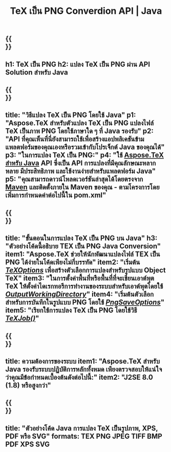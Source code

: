 ﻿---
translation: true
template: /_templates/_conversion-child-java.md
title: TeX เป็น PNG Converdion API | Java
description: ฟังก์ชันการแปลง TeX เป็น PNG รวมไลบรารี Java ภายในองค์กรนี้เข้ากับโครงการของคุณหรือใช้แอปพลิเคชันข้ามแพลตฟอร์มเพื่อแปลง TeX เป็น PNG
keywords: tex เป็น png api java, tex2png รวม
url: /java/conversion/tex-to-png/
family: tex
platformtag: java
feature: conversion
informat: TEX
outformat: PNG
otherformats: BMP TIFF JPEG PDF XPS SVG
---

{{<section banner>}}
---
h1: TeX เป็น PNG
h2: แปลง TeX เป็น PNG ผ่าน API Solution สำหรับ Java
---

{{<section overview>}}
---
title: "วิธีแปลง TeX เป็น PNG โดยใช้ Java"
p1: "Aspose.TeX สำหรับตัวแปลง TeX เป็น PNG แปลงไฟล์ TeX เป็นภาพ PNG โดยใช้ภาษาใด ๆ ที่ Java รองรับ"
p2: "API ที่คุณเห็นที่นี่ยังสามารถใช้เพื่อสร้างแอปพลิเคชันข้ามแพลตฟอร์มของคุณเองหรือรวมเข้ากับโปรเจ็กต์ Java ของคุณได้"
p3: "ในการแปลง TeX เป็น PNG:"
p4: "ใช้ [Aspose.TeX สำหรับ Java](https://products.aspose.com/tex/java) API ซึ่งเป็น API การแปลงที่มีคุณลักษณะหลากหลาย มีประสิทธิภาพ และใช้งานง่ายสำหรับแพลตฟอร์ม Java"
p5: "คุณสามารถดาวน์โหลดเวอร์ชันล่าสุดได้โดยตรงจาก [Maven](https://repository.aspose.com/webapp/#/artifacts/browse/tree/General/repo/com/aspose/aspose-tex) และติดตั้งภายใน Maven ของคุณ - ตามโครงการโดยเพิ่มการกำหนดค่าต่อไปนี้ใน pom.xml"
---

{{<section feature1>}}
---
title: "ขั้นตอนในการแปลง TeX เป็น PNG บน Java"
h3: "ตัวอย่างโค้ดนี้อธิบาย TEX เป็น PNG Java Conversion"
item1: "Aspose.TeX ช่วยให้นักพัฒนาแปลงไฟล์ TEX เป็น PNG ได้ง่ายในโค้ดเพียงไม่กี่บรรทัด"
item2: "เริ่มต้น [*TeXOptions*](https://reference.aspose.com/tex/java/com.aspose.tex/TeXOptions) เพื่อสร้างตัวเลือกการแปลงสำหรับรูปแบบ Object TeX"
item3: "ในการตั้งค่าพื้นที่หรือพื้นที่ที่จะเขียนเอาต์พุต TeX ให้ตั้งค่าไดเรกทอรีการทำงานของระบบสำหรับเอาต์พุตโดยใช้ [*OutputWorkingDirectory*](https://reference.aspose.com/tex/java/com.asposetex/TeXOptions#getOutputWorkingDirectory--)"
item4: "เริ่มต้นตัวเลือกสำหรับการบันทึกในรูปแบบ PNG โดยใช้ [*PngSaveOptions*](https://reference.aspose.com/tex/java/com.aspose.tex.rendering/PngSaveOptions)"
item5: "เรียกใช้การแปลง TeX เป็น PNG โดยใช้วิธี [*TeXJob()*](https://reference.aspose.com/tex/java/com.aspose.tex/TeXJob)"
---

{{<section feature2>}}
---
title: ความต้องการของระบบ
item1: "Aspose.TeX สำหรับ Java รองรับระบบปฏิบัติการหลักทั้งหมด เพียงตรวจสอบให้แน่ใจว่าคุณมีข้อกำหนดเบื้องต้นดังต่อไปนี้:"
item2: "J2SE 8.0 (1.8) หรือสูงกว่า"
---

{{<section widget>}}
---
title: "ตัวอย่างโค้ด Java การแปลง TeX เป็นรูปภาพ, XPS, PDF หรือ SVG"
formats: TEX PNG JPEG TIFF BMP PDF XPS SVG
---